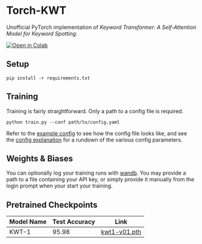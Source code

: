 # Torch-KWT
Unofficial PyTorch implementation of *Keyword Transformer: A Self-Attention Model for Keyword Spotting*.

<a href="https://colab.research.google.com/drive/1HUtchDtAcz_8FyTjD4wKI1XfKDKLLi26?usp=sharing" target="_parent"><img src="https://colab.research.google.com/assets/colab-badge.svg" alt="Open in Colab"/></a>

## Setup

```
pip install -r requirements.txt
```

## Training

Training is fairly straightforward. Only a path to a config file is required.
```
python train.py --conf path/to/config.yaml
```

Refer to the [example config](sample_configs/base_config.yaml) to see how the config file looks like, and see the [config explanation](docs/config_file_explained.md) for a rundown of the various config parameters.


## Weights & Biases

You can optionally log your training runs with [wandb](https://wandb.ai/site). You may provide a path to a file containing your API key, or simply provide it manually from the login prompt when your start your training.

## Pretrained Checkpoints

| Model Name | Test Accuracy | Link |
| ---------- | ------------- | ---- |
|    KWT-1   |     95.98     | [kwt1-v01.pth](https://drive.google.com/uc?id=1Pglq3kFy9BVFk-bPVsbNuX_fzMGJ5uwy&export=download) |

